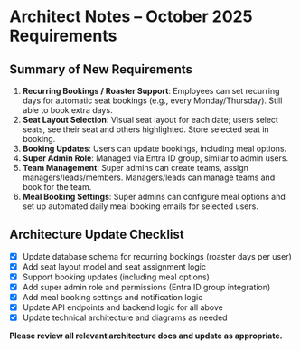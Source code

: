 # Architect Notes – October 2025 Requirements

## Summary of New Requirements

1. **Recurring Bookings / Roaster Support**: Employees can set recurring days for automatic seat bookings (e.g., every Monday/Thursday). Still able to book extra days.
2. **Seat Layout Selection**: Visual seat layout for each date; users select seats, see their seat and others highlighted. Store selected seat in booking.
3. **Booking Updates**: Users can update bookings, including meal options.
4. **Super Admin Role**: Managed via Entra ID group, similar to admin users.
5. **Team Management**: Super admins can create teams, assign managers/leads/members. Managers/leads can manage teams and book for the team.
6. **Meal Booking Settings**: Super admins can configure meal options and set up automated daily meal booking emails for selected users.

## Architecture Update Checklist

- [x] Update database schema for recurring bookings (roaster days per user)
- [x] Add seat layout model and seat assignment logic
- [x] Support booking updates (including meal options)
- [x] Add super admin role and permissions (Entra ID group integration)
- [x] Add meal booking settings and notification logic
- [x] Update API endpoints and backend logic for all above
- [x] Update technical architecture and diagrams as needed

**Please review all relevant architecture docs and update as appropriate.**
